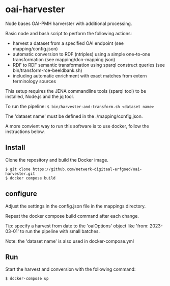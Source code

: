 # oai-harvester

Node bases OAI-PMH harverster with additional processing. 

Basic node and bash script to perform the following actions:

- harvest a dataset from a specified OAI endpoint (see mapping/config.json)
- automatic conversion to RDF (ntriples) using a simple one-to-one transformation (see mapping/dcn-mapping.json)
- RDF to RDF semantic transformation using sparql construct queries (see bin/transform-rce-beeldbank.sh)
- including automatic enrichment with exact matches from extern terminology sources

This setup requires the JENA commandline tools (sparql tool) to be installed, Node.js and the jq tool.

To run the pipeline:
``
$ bin/harvester-and-transform.sh <dataset name>
``


The 'dataset name' must be defined in the ./mapping/config.json.

A more convient way to run this software is to use docker, follow the instructions below.

## Install
Clone the repository and build the Docker image.
```
$ git clone https://github.com/netwerk-digitaal-erfgoed/oai-harvester.git
$ docker compose build
```

## configure

Adjust the settings in the config.json file in the mappings directory. 

Repeat the docker compose build command after each change. 

Tip: specify a harvest from date to the 'oaiOptions' object like 'from: 2023-03-01' to run the pipeline with small batches.

Note: the 'dataset name' is also used in docker-compose.yml

## Run
Start the harvest and conversion with the following command:
```
$ docker-compose up
```




